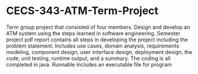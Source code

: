 # CECS-343-ATM-Term-Project
Term group project that consisted of four members. Design and develop an ATM system using the steps learned in software engineering. Semester project pdf report contains all steps in developing the project including the problem statement. Includes use cases, domain analysis, requirements modeling, component design, user interface design, deployment design, the code, unit testing, runtime output, and a summary. The coding is all completed in java.
Runnable includes an executable file for program
